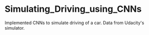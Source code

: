 # Simulating_Driving_using_CNNs
Implemented CNNs to simulate driving of a car. Data from Udacity's simulator.

